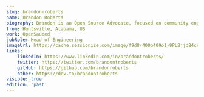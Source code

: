 ```yaml
---
slug: brandon-roberts
name: Brandon Roberts
biography: Brandon is an Open Source Advocate, focused on community engagement, content creation, and collaboration. He enjoys learning new things, helping other developers be successful, speaking at conferences, and contributing to open source. He is a GDE, technical writer, and a maintainer of the NgRx project, and creator of AnalogJS.
from: Huntsville, Alabama, US
work: OpenSauced
jobRole: Head of Engineering
imageUrl: https://cache.sessionize.com/image/f9d8-400o400o1-9PLBjjd84cKbTHVy9wQnvt.jpeg
links:
    linkedIn: https://www.linkedin.com/in/brandontroberts/
    twitter: https://twitter.com/brandontroberts
    gitHub: https://github.com/brandonroberts
    other: https://dev.to/brandontroberts
visible: true
edition: 'past'
---
```

